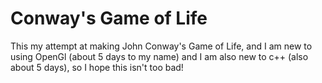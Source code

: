 # Conway's Game of Life

This my attempt at making John Conway's Game of Life, and I am new to using OpenGl (about 5 days to my name) and I am also new to c++ (also about 5 days), so I hope this isn't too bad!
